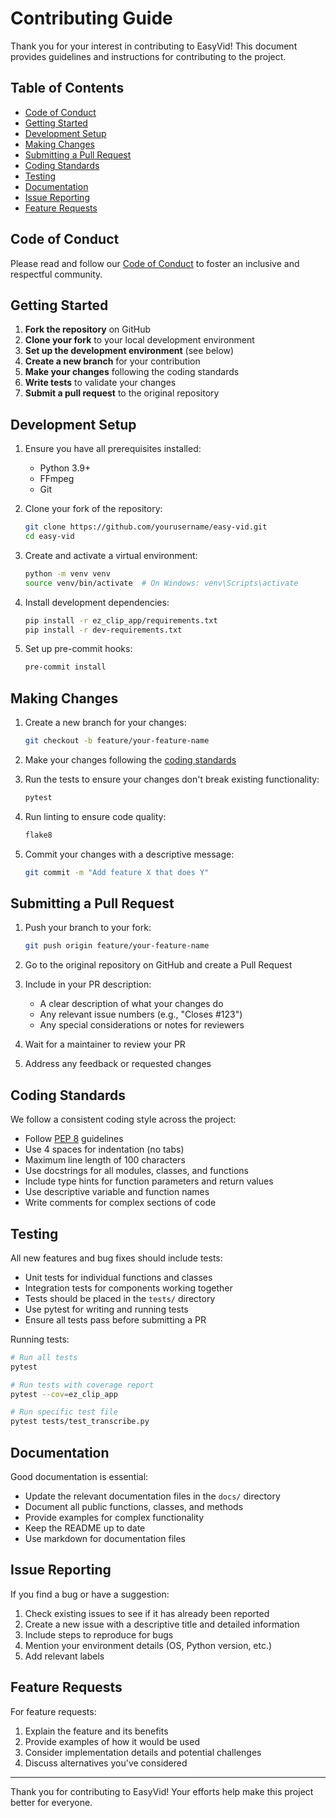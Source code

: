 # Contributing Guide

Thank you for your interest in contributing to EasyVid! This document provides guidelines and instructions for contributing to the project.

## Table of Contents

- [Code of Conduct](#code-of-conduct)
- [Getting Started](#getting-started)
- [Development Setup](#development-setup)
- [Making Changes](#making-changes)
- [Submitting a Pull Request](#submitting-a-pull-request)
- [Coding Standards](#coding-standards)
- [Testing](#testing)
- [Documentation](#documentation)
- [Issue Reporting](#issue-reporting)
- [Feature Requests](#feature-requests)

## Code of Conduct

Please read and follow our [Code of Conduct](CODE_OF_CONDUCT.md) to foster an inclusive and respectful community.

## Getting Started

1. **Fork the repository** on GitHub
2. **Clone your fork** to your local development environment
3. **Set up the development environment** (see below)
4. **Create a new branch** for your contribution
5. **Make your changes** following the coding standards
6. **Write tests** to validate your changes
7. **Submit a pull request** to the original repository

## Development Setup

1. Ensure you have all prerequisites installed:
   - Python 3.9+
   - FFmpeg
   - Git

2. Clone your fork of the repository:
   ```bash
   git clone https://github.com/yourusername/easy-vid.git
   cd easy-vid
   ```

3. Create and activate a virtual environment:
   ```bash
   python -m venv venv
   source venv/bin/activate  # On Windows: venv\Scripts\activate
   ```

4. Install development dependencies:
   ```bash
   pip install -r ez_clip_app/requirements.txt
   pip install -r dev-requirements.txt
   ```

5. Set up pre-commit hooks:
   ```bash
   pre-commit install
   ```

## Making Changes

1. Create a new branch for your changes:
   ```bash
   git checkout -b feature/your-feature-name
   ```

2. Make your changes following the [coding standards](#coding-standards)

3. Run the tests to ensure your changes don't break existing functionality:
   ```bash
   pytest
   ```

4. Run linting to ensure code quality:
   ```bash
   flake8
   ```

5. Commit your changes with a descriptive message:
   ```bash
   git commit -m "Add feature X that does Y"
   ```

## Submitting a Pull Request

1. Push your branch to your fork:
   ```bash
   git push origin feature/your-feature-name
   ```

2. Go to the original repository on GitHub and create a Pull Request

3. Include in your PR description:
   - A clear description of what your changes do
   - Any relevant issue numbers (e.g., "Closes #123")
   - Any special considerations or notes for reviewers

4. Wait for a maintainer to review your PR

5. Address any feedback or requested changes

## Coding Standards

We follow a consistent coding style across the project:

- Follow [PEP 8](https://www.python.org/dev/peps/pep-0008/) guidelines
- Use 4 spaces for indentation (no tabs)
- Maximum line length of 100 characters
- Use docstrings for all modules, classes, and functions
- Include type hints for function parameters and return values
- Use descriptive variable and function names
- Write comments for complex sections of code

## Testing

All new features and bug fixes should include tests:

- Unit tests for individual functions and classes
- Integration tests for components working together
- Tests should be placed in the `tests/` directory
- Use pytest for writing and running tests
- Ensure all tests pass before submitting a PR

Running tests:
```bash
# Run all tests
pytest

# Run tests with coverage report
pytest --cov=ez_clip_app

# Run specific test file
pytest tests/test_transcribe.py
```

## Documentation

Good documentation is essential:

- Update the relevant documentation files in the `docs/` directory
- Document all public functions, classes, and methods
- Provide examples for complex functionality
- Keep the README up to date
- Use markdown for documentation files

## Issue Reporting

If you find a bug or have a suggestion:

1. Check existing issues to see if it has already been reported
2. Create a new issue with a descriptive title and detailed information
3. Include steps to reproduce for bugs
4. Mention your environment details (OS, Python version, etc.)
5. Add relevant labels

## Feature Requests

For feature requests:

1. Explain the feature and its benefits
2. Provide examples of how it would be used
3. Consider implementation details and potential challenges
4. Discuss alternatives you've considered

---

Thank you for contributing to EasyVid! Your efforts help make this project better for everyone.